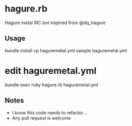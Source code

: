 # hagure.rb

Hagure metal IRC bot inspired from @dq_hagure

## Usage ##

 bundle install
 cp haguremetal.yml.sample haguremetal.yml
 # edit haguremetal.yml
 bundle exec ruby hagure.rb haguremetal.yml

## Notes ##

+ I know this code needs to refactor...
+ Any pull request is welcome
